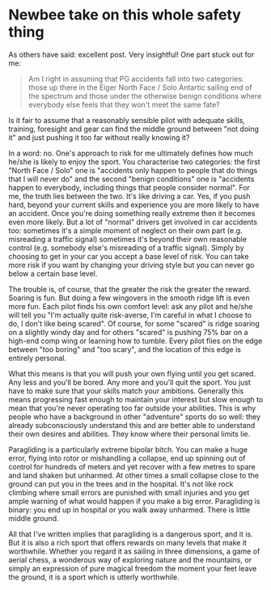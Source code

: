 Newbee take on this whole safety thing
======================================

As others have said: excellent post. Very insightful! One part stuck out for me: 

> Am I right in assuming that PG accidents fall into two categories: those up there in the Eiger North Face / Solo Antartic sailing end of the spectrum and those under the otherwise benign conditions where everybody else feels that they won't meet the same fate? 

Is it fair to assume that a reasonably sensible pilot with adequate skills, training, foresight and gear can find the middle ground between "not doing it" and just pushing it too far without really knowing it?

In a word: no. One's approach to risk for me ultimately defines how much he/she is likely to enjoy the sport. You characterise two categories: the first "North Face / Solo" one is "accidents only happen to people that do things that I will never do" and the second "benign conditions" one is "accidents happen to everybody, including things that people consider normal". For me, the truth lies between the two. It's like driving a car. Yes, if you push hard, beyond your current skills and experience you are more likely to have an accident. Once you're doing something really extreme then it becomes even more likely. But a lot of "normal" drivers get involved in car accidents too: sometimes it's a simple moment of neglect on their own part (e.g. misreading a traffic signal) sometimes it's beyond their own reasonable control (e.g. somebody else's misreading of a traffic signal). Simply by choosing to get in your car you accept a base level of risk. You can take more risk if you want by changing your driving style but you can never go below a certain base level. 

The trouble is, of course, that the greater the risk the greater the reward. Soaring is fun. But doing a few wingovers in the smooth ridge lift is even more fun. Each pilot finds his own comfort level: ask any pilot and he/she will tell you "I'm actually quite risk-averse, I'm careful in what I choose to do, I don't like being scared". Of course, for some "scared" is ridge soaring on a slightly windy day and for others "scared" is pushing 75% bar on a high-end comp wing or learning how to tumble. Every pilot flies on the edge between "too boring" and "too scary", and the location of this edge is entirely personal. 

What this means is that you will push your own flying until you get scared. Any less and you'll be bored. Any more and you'll quit the sport. You just have to make sure that your skills match your ambitions. Generally this means progressing fast enough to maintain your interest but slow enough to mean that you're never operating too far outside your abilities. This is why people who have a background in other "adventure" sports do so well: they already subconsciously understand this and are better able to understand their own desires and abilities. They know where their personal limits lie. 

Paragliding is a particularly extreme bipolar bitch. You can make a huge error, flying into rotor or mishandling a collapse, end up spinning out of control for hundreds of meters and yet recover with a few metres to spare and land shaken but unharmed. At other times a small collapse close to the ground can put you in the trees and in the hospital. It's not like rock climbing where small errors are punished with small injuries and you get ample warning of what would happen if you make a big error. Paragliding is binary: you end up in hospital or you walk away unharmed. There is little middle ground. 

All that I've written implies that paragliding is a dangerous sport, and it is. But it is also a rich sport that offers rewards on many levels that make it worthwhile. Whether you regard it as sailing in three dimensions, a game of aerial chess, a wonderous way of exploring nature and the mountains, or simply an expression of pure magical freedom the moment your feet leave the ground, it is a sport which is utterly worthwhile. 
